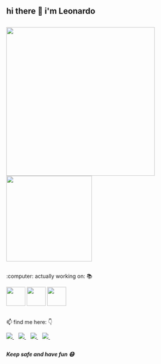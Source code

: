 
<h2>
hi there 👋 i'm Leonardo 
</h1>

##

<p>
<a href="#">
 <img src="https://github-readme-stats.vercel.app/api?username=nsleo&show_icons=true&count_private=true&theme=radical" width="392" />
</a>
<a href="#">
 <img src="https://github-readme-stats.vercel.app/api/top-langs/?username=nsleo&theme=radical" width="226" />
</a>
</p>

##

<p>:computer: actually working on: 📚</p>

<div style="display: block">
  <img src="https://cdn.jsdelivr.net/gh/devicons/devicon/icons/javascript/javascript-plain.svg" width=50 />
  <img src="https://cdn.jsdelivr.net/gh/devicons/devicon/icons/html5/html5-plain.svg" width=50 />
  <img src="https://cdn.jsdelivr.net/gh/devicons/devicon/icons/css3/css3-plain.svg" width=50 />
</div>

##

<p>📫 find me here: 👇</p>

<a  target="_blank"
   href="https://www.linkedin.com/in/leonardonunesdasilva">
 <img src="https://img.shields.io/badge/LinkedIn-0077B5?style=for-the-badge&logo=linkedin&logoColor=white" />
</a>&nbsp;&nbsp;
<a  target=_blank href="https://www.instagram.com/n.s.leo/">
 <img src="https://img.shields.io/badge/Instagram-E4405F?style=for-the-badge&logo=instagram&logoColor=white" />
</a>&nbsp;&nbsp;
<a target=_blank
   href="mailto:leo2000nunes@gmail.com">
 <img src="https://img.shields.io/badge/Gmail-D14836?style=for-the-badge&logo=gmail&logoColor=white" />
</a>&nbsp;&nbsp;
<a target=_blank
   href="https://twitter.com/Leotelho">
 <img src="https://img.shields.io/badge/Twitter-1DA1F2?style=for-the-badge&logo=twitter&logoColor=white" />
</a>&nbsp;&nbsp;

##
 
__*Keep safe and have fun :mask:*__
